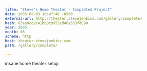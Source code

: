 ```yaml
---
title: "Steve's Home Theater - Completed Project"
date: 2005-08-03 10:47:48 -0500
external-url: http://theater.stevejenkins.com/gallery/complete/
hash: 03ae0cd2c41bb0c9955ed46a553fd090
year: 2005
month: 08
scheme: http
host: theater.stevejenkins.com
path: /gallery/complete/

---
```


insane home theater setup
